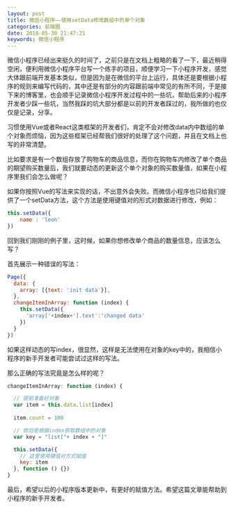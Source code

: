 ```yaml
---
layout: post
title: 微信小程序——使用setData修改数组中的单个对象
categories: 前端圈
date: 2018-05-30 21:47:21
keywords: 微信小程序
---
```


微信小程序已经出来挺久的时间了，之前只是在文档上粗略的看了一下，最近稍得空闲，便利用微信小程序平台写一个练手的项目，顺便学习一下小程序开发，感觉大体跟前端开发基本类似，但是因为是在微信的平台上运行，具体还是要根据小程序的规则来编写代码的，其中还是有部分的内容跟前端中常见的有所不同，于是接下来的博客里，也会顺手记录微信小程序开发过程中的一些坑，帮助后来的小程序开发者少踩一些坑，当然我踩的坑大部分都是以前的开发者踩过的，我所做的也仅仅是记录，分享。

习惯使用Vue或者React这类框架的开发者们，肯定不会对修改data内中数组的单个对象而烦恼，因为这些框架已经帮我们很好的处理了这个问题，并且在文档上也写的非常清楚。

比如要求是有一个数组存放了购物车的商品信息，而你在购物车内修改了单个商品的期望购买数量后，我们就要动态的更新这个单个对象的购买数量值，如果在小程序里我们会怎么做呢？

<!-- more -->

如果你按照Vue的写法来实现的话，不出意外会失败。而微信小程序也只给我们提供了一个setData方法，这个方法是使用键值对的形式对数据进行修改，例如：

```javascript
this.setData({
    name : 'leon'
})
```
回到我们刚刚的例子里，这时候，如果你想修改单个商品的数量信息，应该怎么写？

首先展示一种错误的写法：

```js
Page({
  data: {
    array: [{text: 'init data'}],
  },
  changeItemInArray: function (index) {
    this.setData({
      'array['+index+'].text':'changed data'
    })
  }
})
```
如果这样动态的写index，很显然，这样是无法使用在对象的key中的，我相信小程序的新手开发者可能尝试过这样的写法。

那么正确的写法究竟是怎么样的呢？

```js
changeItemInArray: function (index) {

  // 提前准备好对象
  var item = this.data.list[index]
  
  item.count = 100

  // 依旧是根据index获取数组中的对象
  var key = "list["+ index + "]"

  this.setData({
    // 这里使用键值对方式赋值
    key: item 
  }, function () {})
}
```

最后，希望以后的小程序版本更新中，有更好的赋值方法。希望这篇文章能帮助到小程序的新手开发者。


